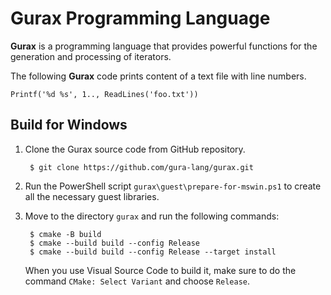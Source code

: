 # Gurax Programming Language

**Gurax** is a programming language that provides powerful functions for the generation and processing of iterators.

The following **Gurax** code prints content of a text file with line numbers.

    Printf('%d %s', 1.., ReadLines('foo.txt'))

Build for Windows
-----------------
1. Clone the Gurax source code from GitHub repository.

        $ git clone https://github.com/gura-lang/gurax.git

2. Run the PowerShell script `gurax\guest\prepare-for-mswin.ps1` to create all the necessary guest libraries.

3. Move to the directory `gurax` and run the following commands:

        $ cmake -B build
		$ cmake --build build --config Release
		$ cmake --build build --config Release --target install

   When you use Visual Source Code to build it, make sure to do the command `CMake: Select Variant` and choose `Release`.
